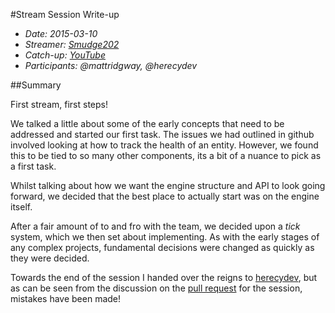 #Stream Session Write-up
- _Date: 2015-03-10_
- _Streamer: [Smudge202]_
- _Catch-up: [YouTube]_
- _Participants: @mattridgway, @herecydev_

##Summary

First stream, first steps!

We talked a little about some of the early concepts that need to be addressed and started our first task.  The issues we had outlined in github involved looking at how to track the health of an entity.  However, we found this to be tied to so many other components, its a bit of a nuance to pick as a first task.

Whilst talking about how we want the engine structure and API to look going forward, we decided that the best place to actually start was on the engine itself.

After a fair amount of to and fro with the team, we decided upon a _tick_ system, which we then set about implementing.  As with the early stages of any complex projects, fundamental decisions were changed as quickly as they were decided.

Towards the end of the session I handed over the reigns to [herecydev], but as can be seen from the discussion on the [pull request] for the session, mistakes have been made!


  [Smudge202]: http://www.twitch.tv/smudge202
  [YouTube]: https://www.youtube.com/watch?v=xeI1qVaZeVs&list=PLDi7RpmhhWQmT5QgmlIP0i6xdS9bo0cVb
  [herecydev]: http://www.twitch.tv/herecydev
  [pull request]: https://github.com/Smudge202/clean-living/pull/4
